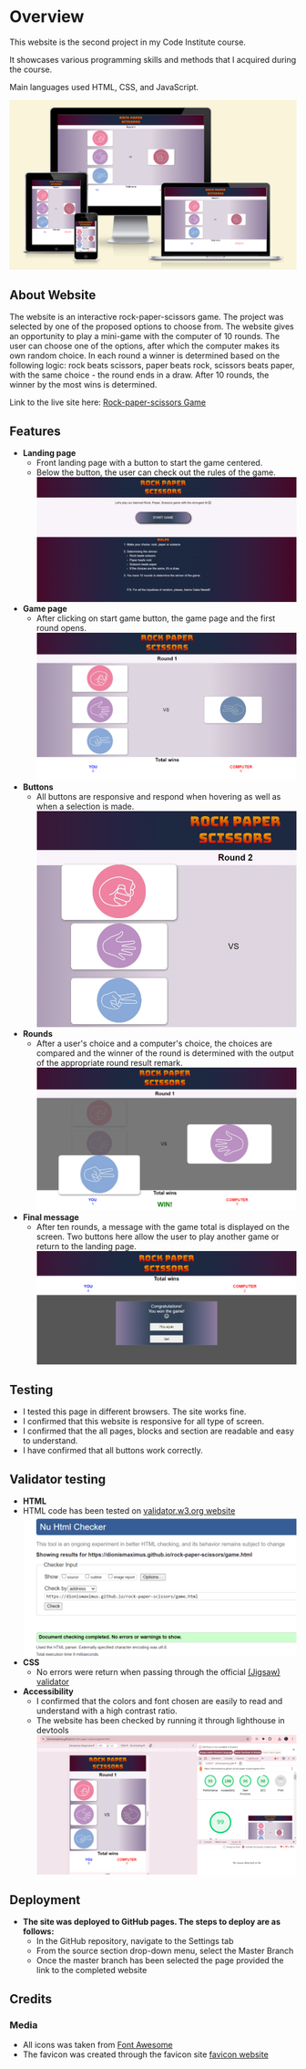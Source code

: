 # Overview
This website is the second project in my Code Institute course.

It showcases various programming skills and methods that I acquired during the course.

Main languages used HTML, CSS, and JavaScript.

![Screenshot of the website. How it looks like on a different screens](assets/images/Readme-img/responsivedesign.png)

## About Website
The website is an interactive rock-paper-scissors game. The project was selected by one of the proposed options to choose from.
The website gives an opportunity to play a mini-game with the computer of 10 rounds. The user can choose one of the options, after which the computer makes its own random choice.
In each round a winner is determined based on the following logic: rock beats scissors, paper beats rock, scissors beats paper, with the same choice - the round ends in a draw.
After 10 rounds, the winner by the most wins is determined.

Link to the live site here: [Rock-paper-scissors Game](https://dionismaximus.github.io/rock-paper-scissors/)



## Features
- __Landing page__
  - Front landing page with a button to start the game centered.
  - Below the button, the user can check out the rules of the game.
![Screenshot of the landing page](assets/images/Readme-img/landing-page.png)
- __Game page__
  - After clicking on start game button, the game page and the first round opens.
![Game page](assets/images/Readme-img/game-page.png)
- __Buttons__
  - All buttons are responsive and respond when hovering as well as when a selection is made.
![Game page](assets/images/Readme-img/hover.png)
- __Rounds__
  - After a user's choice and a computer's choice, the choices are compared and the winner of the round is determined with the output of the appropriate round result remark.
![Game page](assets/images/Readme-img/round-result.png)
- __Final message__
  - After ten rounds, a message with the game total is displayed on the screen. Two buttons here allow the user to play another game or return to the landing page.
![Game page](assets/images/Readme-img/final-message.png)

## Testing 
- I tested this page in different browsers. The site works fine.
- I confirmed that this website is responsive for all type of screen.
- I confirmed that the all pages, blocks and section are readable and easy to understand.
- I have confirmed that all buttons work correctly.




## Validator testing
- __HTML__
- HTML code has been tested on [validator.w3.org website](https://validator.w3.org/nu/?doc=https%3A%2F%2Fdionismaximus.github.io%2Frock-paper-scissors%2Fgame.html/)
![Game page](assets/images/Readme-img/html-check.png)
- __CSS__
  - No errors were return when passing through the official [(Jigsaw) validator](https://jigsaw.w3.org/css-validator/validator/)
- __Accessibility__
  - I confirmed that the colors and font chosen are easily to read and understand with a high contrast ratio.
  - The website has been checked by running it through lighthouse in devtools
![Lighthouse test results](assets/images/Readme-img/lighthouse-result.png)

## Deployment
- __The site was deployed to GitHub pages. The steps to deploy are as follows:__
  - In the GitHub repository, navigate to the Settings tab
  - From the source section drop-down menu, select the Master Branch
  - Once the master branch has been selected the page provided the link to the completed website

## Credits
### Media
- All icons was taken from [Font Awesome](https://fontawesome.com/)
- The favicon was created through the favicon site [favicon website](https://favicon.io/)
